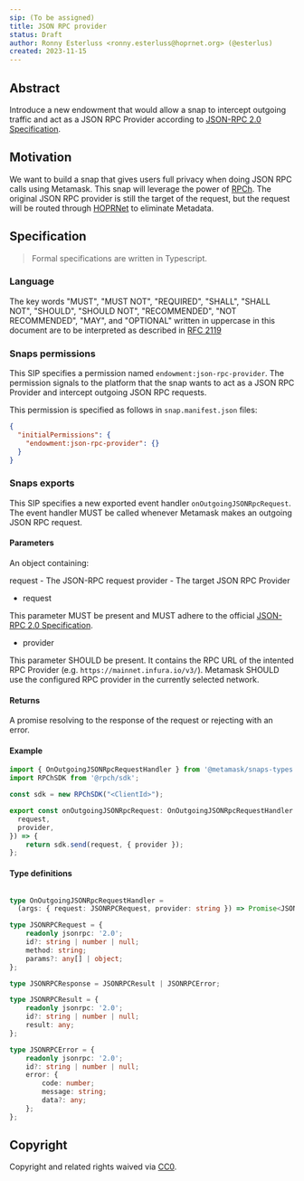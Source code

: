 ```yaml
---
sip: (To be assigned)
title: JSON RPC provider
status: Draft
author: Ronny Esterluss <ronny.esterluss@hoprnet.org> (@esterlus)
created: 2023-11-15
---
```


## Abstract

Introduce a new endowment that would allow a snap to intercept outgoing traffic and act as a JSON RPC Provider according to [JSON-RPC 2.0 Specification](https://www.jsonrpc.org/specification).

## Motivation

We want to build a snap that gives users full privacy when doing JSON RPC calls using Metamask.
This snap will leverage the power of [RPCh](https://rpch.net/).
The original JSON RPC provider is still the target of the request, but the request will be routed through [HOPRNet](https://network.hoprnet.org/) to eliminate Metadata.


## Specification

> Formal specifications are written in Typescript.

### Language

The key words "MUST", "MUST NOT", "REQUIRED", "SHALL", "SHALL NOT",
"SHOULD", "SHOULD NOT", "RECOMMENDED", "NOT RECOMMENDED", "MAY", and
"OPTIONAL" written in uppercase in this document are to be interpreted as described in [RFC 2119](https://www.ietf.org/rfc/rfc2119.txt)

### Snaps permissions

This SIP specifies a permission named `endowment:json-rpc-provider`.
The permission signals to the platform that the snap wants to act as a JSON RPC Provider and intercept outgoing JSON RPC requests.

This permission is specified as follows in `snap.manifest.json` files:

```json
{
  "initialPermissions": {
    "endowment:json-rpc-provider": {}
  }
}
```

### Snaps exports

This SIP specifies a new exported event handler `onOutgoingJSONRpcRequest`.
The event handler MUST be called whenever Metamask makes an outgoing JSON RPC request.

#### Parameters

An object containing:

request - The JSON-RPC request
provider - The target JSON RPC Provider

* request

This parameter MUST be present and MUST adhere to the official [JSON-RPC 2.0 Specification](https://www.jsonrpc.org/specification).

* provider

This parameter SHOULD be present. It contains the RPC URL of the intented RPC Provider (e.g. `https://mainnet.infura.io/v3/`).
Metamask SHOULD use the configured RPC provider in the currently selected network.

#### Returns

A promise resolving to the response of the request or rejecting with an error.

#### Example

```typescript
import { OnOutgoingJSONRpcRequestHandler } from '@metamask/snaps-types';
import RPChSDK from '@rpch/sdk';

const sdk = new RPChSDK("<ClientId>");

export const onOutgoingJSONRpcRequest: OnOutgoingJSONRpcRequestHandler = async ({
  request,
  provider,
}) => {
    return sdk.send(request, { provider });
};
```

#### Type definitions

```typescript

type OnOutgoingJSONRpcRequestHandler =
  (args: { request: JSONRPCRequest, provider: string }) => Promise<JSONRPCResponse>;

type JSONRPCRequest = {
    readonly jsonrpc: '2.0';
    id?: string | number | null;
    method: string;
    params?: any[] | object;
};

type JSONRPCResponse = JSONRPCResult | JSONRPCError;

type JSONRPCResult = {
    readonly jsonrpc: '2.0';
    id?: string | number | null;
    result: any;
};

type JSONRPCError = {
    readonly jsonrpc: '2.0';
    id?: string | number | null;
    error: {
        code: number;
        message: string;
        data?: any;
    };
};
```

## Copyright

Copyright and related rights waived via [CC0](../LICENSE).

